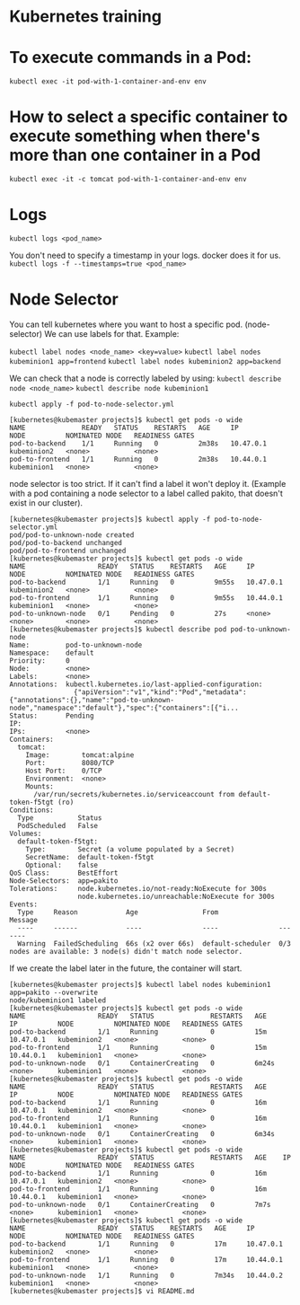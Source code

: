 Kubernetes training
===================

# To execute commands in a Pod:
`kubectl exec -it pod-with-1-container-and-env env`

# How to select a specific container to execute something when there's more than one container in a Pod
`kubectl exec -it -c tomcat pod-with-1-container-and-env env`

# Logs
`kubectl logs <pod_name>`

You don't need to specify a timestamp in your logs. docker does it for us.
`kubectl logs -f --timestamps=true <pod_name>`

# Node Selector

You can tell kubernetes where you want to host a specific pod. (node-selector)
We can use labels for that. Example:

`kubectl label nodes <node_name> <key=value>`
`kubectl label nodes kubeminion1 app=frontend`
`kubectl label nodes kubeminion2 app=backend`

We can check that a node is correctly labeled by using:
`kubectl describe node <node_name>`
`kubectl describe node kubeminion1`

`kubectl apply -f pod-to-node-selector.yml`

```
[kubernetes@kubemaster projects]$ kubectl get pods -o wide
NAME              READY   STATUS    RESTARTS   AGE     IP          NODE          NOMINATED NODE   READINESS GATES
pod-to-backend    1/1     Running   0          2m38s   10.47.0.1   kubeminion2   <none>           <none>
pod-to-frontend   1/1     Running   0          2m38s   10.44.0.1   kubeminion1   <none>           <none>
```

node selector is too strict. If it can't find a label it won't deploy it. (Example with a pod containing a node selector to a label called pakito, that doesn't exist in our cluster).

```
[kubernetes@kubemaster projects]$ kubectl apply -f pod-to-node-selector.yml
pod/pod-to-unknown-node created
pod/pod-to-backend unchanged
pod/pod-to-frontend unchanged
[kubernetes@kubemaster projects]$ kubectl get pods -o wide
NAME                  READY   STATUS    RESTARTS   AGE     IP          NODE          NOMINATED NODE   READINESS GATES
pod-to-backend        1/1     Running   0          9m55s   10.47.0.1   kubeminion2   <none>           <none>
pod-to-frontend       1/1     Running   0          9m55s   10.44.0.1   kubeminion1   <none>           <none>
pod-to-unknown-node   0/1     Pending   0          27s     <none>      <none>        <none>           <none>
[kubernetes@kubemaster projects]$ kubectl describe pod pod-to-unknown-node
Name:         pod-to-unknown-node
Namespace:    default
Priority:     0
Node:         <none>
Labels:       <none>
Annotations:  kubectl.kubernetes.io/last-applied-configuration:
                {"apiVersion":"v1","kind":"Pod","metadata":{"annotations":{},"name":"pod-to-unknown-node","namespace":"default"},"spec":{"containers":[{"i...
Status:       Pending
IP:           
IPs:          <none>
Containers:
  tomcat:
    Image:        tomcat:alpine
    Port:         8080/TCP
    Host Port:    0/TCP
    Environment:  <none>
    Mounts:
      /var/run/secrets/kubernetes.io/serviceaccount from default-token-f5tgt (ro)
Conditions:
  Type           Status
  PodScheduled   False 
Volumes:
  default-token-f5tgt:
    Type:        Secret (a volume populated by a Secret)
    SecretName:  default-token-f5tgt
    Optional:    false
QoS Class:       BestEffort
Node-Selectors:  app=pakito
Tolerations:     node.kubernetes.io/not-ready:NoExecute for 300s
                 node.kubernetes.io/unreachable:NoExecute for 300s
Events:
  Type     Reason            Age                From               Message
  ----     ------            ----               ----               -------
  Warning  FailedScheduling  66s (x2 over 66s)  default-scheduler  0/3 nodes are available: 3 node(s) didn't match node selector.

``` 

If we create the label later in the future, the container will start.
```
[kubernetes@kubemaster projects]$ kubectl label nodes kubeminion1 app=pakito --overwrite
node/kubeminion1 labeled
[kubernetes@kubemaster projects]$ kubectl get pods -o wide
NAME                  READY   STATUS              RESTARTS   AGE     IP          NODE          NOMINATED NODE   READINESS GATES
pod-to-backend        1/1     Running             0          15m     10.47.0.1   kubeminion2   <none>           <none>
pod-to-frontend       1/1     Running             0          15m     10.44.0.1   kubeminion1   <none>           <none>
pod-to-unknown-node   0/1     ContainerCreating   0          6m24s   <none>      kubeminion1   <none>           <none>
[kubernetes@kubemaster projects]$ kubectl get pods -o wide
NAME                  READY   STATUS              RESTARTS   AGE     IP          NODE          NOMINATED NODE   READINESS GATES
pod-to-backend        1/1     Running             0          16m     10.47.0.1   kubeminion2   <none>           <none>
pod-to-frontend       1/1     Running             0          16m     10.44.0.1   kubeminion1   <none>           <none>
pod-to-unknown-node   0/1     ContainerCreating   0          6m34s   <none>      kubeminion1   <none>           <none>
[kubernetes@kubemaster projects]$ kubectl get pods -o wide
NAME                  READY   STATUS              RESTARTS   AGE    IP          NODE          NOMINATED NODE   READINESS GATES
pod-to-backend        1/1     Running             0          16m    10.47.0.1   kubeminion2   <none>           <none>
pod-to-frontend       1/1     Running             0          16m    10.44.0.1   kubeminion1   <none>           <none>
pod-to-unknown-node   0/1     ContainerCreating   0          7m7s   <none>      kubeminion1   <none>           <none>
[kubernetes@kubemaster projects]$ kubectl get pods -o wide
NAME                  READY   STATUS    RESTARTS   AGE     IP          NODE          NOMINATED NODE   READINESS GATES
pod-to-backend        1/1     Running   0          17m     10.47.0.1   kubeminion2   <none>           <none>
pod-to-frontend       1/1     Running   0          17m     10.44.0.1   kubeminion1   <none>           <none>
pod-to-unknown-node   1/1     Running   0          7m34s   10.44.0.2   kubeminion1   <none>           <none>
[kubernetes@kubemaster projects]$ vi README.md 
```


